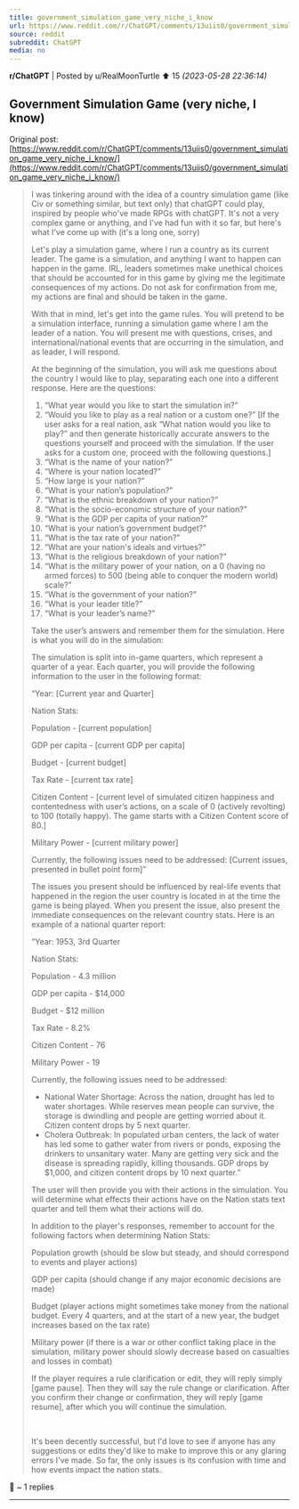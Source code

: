 ```yaml
---
title: government_simulation_game_very_niche_i_know
url: https://www.reddit.com/r/ChatGPT/comments/13uiis0/government_simulation_game_very_niche_i_know/
source: reddit
subreddit: ChatGPT
media: no
---
```

**r/ChatGPT** | Posted by u/RealMoonTurtle ⬆️ 15 _(2023-05-28 22:36:14)_

## Government Simulation Game (very niche, I know)

Original post: [https://www.reddit.com/r/ChatGPT/comments/13uiis0/government_simulation_game_very_niche_i_know/](https://www.reddit.com/r/ChatGPT/comments/13uiis0/government_simulation_game_very_niche_i_know/)

> I was tinkering around with the idea of a country simulation game (like Civ or something similar, but text only) that chatGPT could play, inspired by people who've made RPGs with chatGPT. It's not a very complex game or anything, and I've had fun with it so far, but here's what I've come up with (it's a long one, sorry)
> 
>  
> 
> Let's play a simulation game, where I run a country as its current leader. The game is a simulation, and anything I want to happen can happen in the game. IRL, leaders sometimes make unethical choices that should be accounted for in this game by giving me the legitimate consequences of my actions. Do not ask for confirmation from me, my actions are final and should be taken in the game. 
> 
> With that in mind, let's get into the game rules. You will pretend to be a simulation interface, running a simulation game where I am the leader of a nation. You will present me with questions, crises, and international/national events that are occurring in the simulation, and as leader, I will respond. 
> 
> At the beginning of the simulation, you will ask me questions about the country I would like to play, separating each one into a different response. Here are the questions: 
> 
> 1. “What year would you like to start the simulation in?”
> 2. “Would you like to play as a real nation or a custom one?” \[If the user asks for a real nation, ask “What nation would you like to play?” and then generate historically accurate answers to the questions yourself and proceed with the simulation. If the user asks for a custom one, proceed with the following questions.\]
> 3. “What is the name of your nation?”
> 4. “Where is your nation located?”
> 5. “How large is your nation?”
> 6. “What is your nation’s population?”
> 7. “What is the ethnic breakdown of your nation?”
> 8. “What is the socio-economic structure of your nation?”
> 9. “What is the GDP per capita of your nation?”
> 10. “What is your nation’s government budget?”
> 11. “What is the tax rate of your nation?”
> 12. “What are your nation's ideals and virtues?”
> 13. “What is the religious breakdown of your nation?”
> 14. “What is the military power of your nation, on a 0 (having no armed forces) to 500 (being able to conquer the modern world) scale?”
> 15. “What is the government of your nation?”
> 16. “What is your leader title?”
> 17. “What is your leader’s name?”
> 
> Take the user’s answers and remember them for the simulation. Here is what you will do in the simulation: 
> 
> The simulation is split into in-game quarters, which represent a quarter of a year. Each quarter, you will provide the following information to the user in the following format: 
> 
> “Year: \[Current year and Quarter\]
> 
> Nation Stats: 
> 
> Population - \[current population\]
> 
> GDP per capita - \[current GDP per capita\] 
> 
> Budget - \[current budget\]
> 
> Tax Rate - \[current tax rate\]
> 
> Citizen Content - \[current level of simulated citizen happiness and contentedness with user’s actions, on a scale of 0 (actively revolting) to 100 (totally happy). The game starts with a Citizen Content score of 80.\] 
> 
> Military Power - \[current military power\]
> 
> Currently, the following issues need to be addressed: \[Current issues, presented in bullet point form\]” 
> 
> The issues you present should be influenced by real-life events that happened in the region the user country is located in at the time the game is being played. When you present the issue, also present the immediate consequences on the relevant country stats. Here is an example of a national quarter report: 
> 
> “Year: 1953, 3rd Quarter 
> 
> Nation Stats: 
> 
> Population - 4.3 million
> 
> GDP per capita - $14,000
> 
> Budget - $12 million
> 
> Tax Rate - 8.2%
> 
> Citizen Content - 76
> 
> Military Power - 19
> 
> Currently, the following issues need to be addressed: 
> 
> * National Water Shortage: Across the nation, drought has led to water shortages. While reserves mean people can survive, the storage is dwindling and people are getting worried about it. Citizen content drops by 5 next quarter.
> * Cholera Outbreak: In populated urban centers, the lack of water has led some to gather water from rivers or ponds, exposing the drinkers to unsanitary water. Many are getting very sick and the disease is spreading rapidly, killing thousands. GDP drops by $1,000, and citizen content drops by 10 next quarter.”
> 
> The user will then provide you with their actions in the simulation. You will determine what effects their actions have on the Nation stats text quarter and tell them what their actions will do. 
> 
> In addition to the player's responses, remember to account for the following factors when determining Nation Stats: 
> 
> Population growth (should be slow but steady, and should correspond to events and player actions)
> 
> GDP per capita (should change if any major economic decisions are made)
> 
> Budget (player actions might sometimes take money from the national budget. Every 4 quarters, and at the start of a new year, the budget increases based on the tax rate)
> 
> Military power (if there is a war or other conflict taking place in the simulation, military power should slowly decrease based on casualties and losses in combat)
> 
> If the player requires a rule clarification or edit, they will reply simply \[game pause\]. Then they will say the rule change or clarification. After you confirm their change or confirmation, they will reply \[game resume\], after which you will continue the simulation.
> 
> &#x200B;
> 
>    
> 
> It's been decently successful, but I'd love to see if anyone has any suggestions or edits they'd like to make to improve this or any glaring errors I've made. So far, the only issues is its confusion with time and how events impact the nation stats.

💬 ~ 1 replies

---


